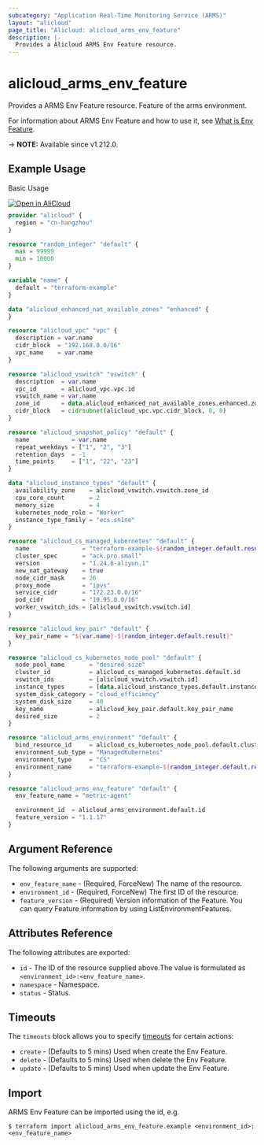 ```yaml
---
subcategory: "Application Real-Time Monitoring Service (ARMS)"
layout: "alicloud"
page_title: "Alicloud: alicloud_arms_env_feature"
description: |-
  Provides a Alicloud ARMS Env Feature resource.
---
```


# alicloud_arms_env_feature

Provides a ARMS Env Feature resource. Feature of the arms environment.

For information about ARMS Env Feature and how to use it, see [What is Env Feature](https://www.alibabacloud.com/help/en/arms/developer-reference/api-arms-2019-08-08-installenvironmentfeature).

-> **NOTE:** Available since v1.212.0.

## Example Usage

Basic Usage

<div style="display: block;margin-bottom: 40px;"><div class="oics-button" style="float: right;position: absolute;margin-bottom: 10px;">
  <a href="https://api.aliyun.com/terraform?resource=alicloud_arms_env_feature&exampleId=f8c03d65-5912-3de8-a61a-244b4a745a4863295ad2&activeTab=example&spm=docs.r.arms_env_feature.0.f8c03d6559&intl_lang=EN_US" target="_blank">
    <img alt="Open in AliCloud" src="https://img.alicdn.com/imgextra/i1/O1CN01hjjqXv1uYUlY56FyX_!!6000000006049-55-tps-254-36.svg" style="max-height: 44px; max-width: 100%;">
  </a>
</div></div>

```terraform
provider "alicloud" {
  region = "cn-hangzhou"
}

resource "random_integer" "default" {
  max = 99999
  min = 10000
}

variable "name" {
  default = "terraform-example"
}

data "alicloud_enhanced_nat_available_zones" "enhanced" {
}

resource "alicloud_vpc" "vpc" {
  description = var.name
  cidr_block  = "192.168.0.0/16"
  vpc_name    = var.name
}

resource "alicloud_vswitch" "vswitch" {
  description  = var.name
  vpc_id       = alicloud_vpc.vpc.id
  vswitch_name = var.name
  zone_id      = data.alicloud_enhanced_nat_available_zones.enhanced.zones.0.zone_id
  cidr_block   = cidrsubnet(alicloud_vpc.vpc.cidr_block, 8, 8)
}

resource "alicloud_snapshot_policy" "default" {
  name            = var.name
  repeat_weekdays = ["1", "2", "3"]
  retention_days  = -1
  time_points     = ["1", "22", "23"]
}

data "alicloud_instance_types" "default" {
  availability_zone    = alicloud_vswitch.vswitch.zone_id
  cpu_core_count       = 2
  memory_size          = 4
  kubernetes_node_role = "Worker"
  instance_type_family = "ecs.sn1ne"
}

resource "alicloud_cs_managed_kubernetes" "default" {
  name               = "terraform-example-${random_integer.default.result}"
  cluster_spec       = "ack.pro.small"
  version            = "1.24.6-aliyun.1"
  new_nat_gateway    = true
  node_cidr_mask     = 26
  proxy_mode         = "ipvs"
  service_cidr       = "172.23.0.0/16"
  pod_cidr           = "10.95.0.0/16"
  worker_vswitch_ids = [alicloud_vswitch.vswitch.id]
}

resource "alicloud_key_pair" "default" {
  key_pair_name = "${var.name}-${random_integer.default.result}"
}

resource "alicloud_cs_kubernetes_node_pool" "default" {
  node_pool_name       = "desired_size"
  cluster_id           = alicloud_cs_managed_kubernetes.default.id
  vswitch_ids          = [alicloud_vswitch.vswitch.id]
  instance_types       = [data.alicloud_instance_types.default.instance_types.0.id]
  system_disk_category = "cloud_efficiency"
  system_disk_size     = 40
  key_name             = alicloud_key_pair.default.key_pair_name
  desired_size         = 2
}

resource "alicloud_arms_environment" "default" {
  bind_resource_id     = alicloud_cs_kubernetes_node_pool.default.cluster_id
  environment_sub_type = "ManagedKubernetes"
  environment_type     = "CS"
  environment_name     = "terraform-example-${random_integer.default.result}"
}

resource "alicloud_arms_env_feature" "default" {
  env_feature_name = "metric-agent"

  environment_id  = alicloud_arms_environment.default.id
  feature_version = "1.1.17"
}
```

## Argument Reference

The following arguments are supported:
* `env_feature_name` - (Required, ForceNew) The name of the resource.
* `environment_id` - (Required, ForceNew) The first ID of the resource.
* `feature_version` - (Required) Version information of the Feature. You can query Feature information by using ListEnvironmentFeatures.

## Attributes Reference

The following attributes are exported:
* `id` - The ID of the resource supplied above.The value is formulated as `<environment_id>:<env_feature_name>`.
* `namespace` - Namespace.
* `status` - Status.

## Timeouts

The `timeouts` block allows you to specify [timeouts](https://developer.hashicorp.com/terraform/language/resources/syntax#operation-timeouts) for certain actions:
* `create` - (Defaults to 5 mins) Used when create the Env Feature.
* `delete` - (Defaults to 5 mins) Used when delete the Env Feature.
* `update` - (Defaults to 5 mins) Used when update the Env Feature.

## Import

ARMS Env Feature can be imported using the id, e.g.

```shell
$ terraform import alicloud_arms_env_feature.example <environment_id>:<env_feature_name>
```